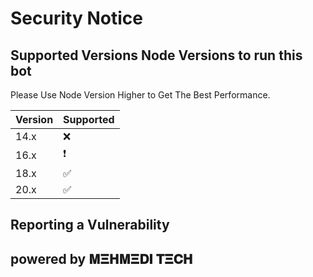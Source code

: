 # Security Notice

## Supported Versions Node Versions to run this bot

Please Use Node Version Higher to Get The Best Performance.

| Version | Supported          |
| ------- | ------------------ |
| 14.x   | :x: |
| 16.x   | ❗                |
| 18.x   | :white_check_mark: |
| 20.x   | ✅                |

## Reporting a Vulnerability


## powered by 𝚳𝚵𝚮𝚳𝚵𝐃𝚰 𝚻𝚵𝐂𝚮
